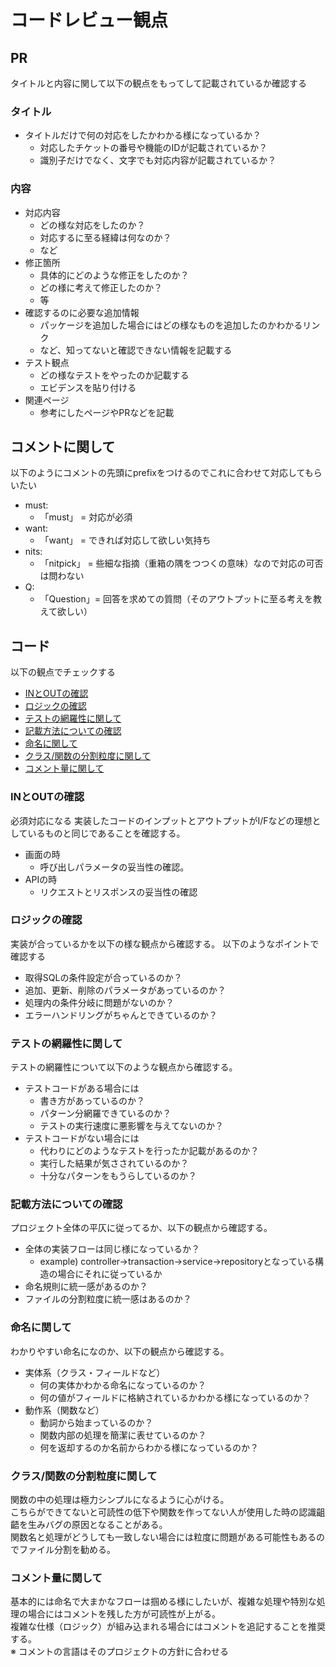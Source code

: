 # コードレビュー観点
## PR
タイトルと内容に関して以下の観点をもってして記載されているか確認する

### タイトル
* タイトルだけで何の対応をしたかわかる様になっているか？
  * 対応したチケットの番号や機能のIDが記載されているか？
  * 識別子だけでなく、文字でも対応内容が記載されているか？

### 内容
* 対応内容
  * どの様な対応をしたのか？
  * 対応するに至る経緯は何なのか？
  * など
* 修正箇所
  * 具体的にどのような修正をしたのか？
  * どの様に考えて修正したのか？
  * 等
* 確認するのに必要な追加情報
  * パッケージを追加した場合にはどの様なものを追加したのかわかるリンク
  * など、知ってないと確認できない情報を記載する
* テスト観点
  * どの様なテストをやったのか記載する
  * エビデンスを貼り付ける
* 関連ページ
  * 参考にしたページやPRなどを記載

## コメントに関して
以下のようにコメントの先頭にprefixをつけるのでこれに合わせて対応してもらいたい

* must:
  * 「must」 = 対応が必須
* want:
  * 「want」 = できれば対応して欲しい気持ち
* nits:
  * 「nitpick」 = 些細な指摘（重箱の隅をつつくの意味）なので対応の可否は問わない
* Q:
  * 「Question」= 回答を求めての質問（そのアウトプットに至る考えを教えて欲しい）  

## コード
以下の観点でチェックする

* [INとOUTの確認](https://github.com/KKyosuke/KKyosuke/new/main#in%E3%81%A8out%E3%81%AE%E7%A2%BA%E8%AA%8D)
* [ロジックの確認](https://github.com/KKyosuke/KKyosuke/new/main#%E3%83%AD%E3%82%B8%E3%83%83%E3%82%AF%E3%81%AE%E7%A2%BA%E8%AA%8D)
* [テストの網羅性に関して](https://github.com/KKyosuke/KKyosuke/new/main#%E3%83%86%E3%82%B9%E3%83%88%E3%81%AE%E7%B6%B2%E7%BE%85%E6%80%A7%E3%81%AB%E9%96%A2%E3%81%97%E3%81%A6)
* [記載方法についての確認](https://github.com/KKyosuke/KKyosuke/new/main#%E8%A8%98%E8%BC%89%E6%96%B9%E6%B3%95%E3%81%AB%E3%81%A4%E3%81%84%E3%81%A6%E3%81%AE%E7%A2%BA%E8%AA%8D)
* [命名に関して](https://github.com/KKyosuke/KKyosuke/new/main#%E5%91%BD%E5%90%8D%E3%81%AB%E9%96%A2%E3%81%97%E3%81%A6)
* [クラス/関数の分割粒度に関して](https://github.com/KKyosuke/KKyosuke/new/main#%E3%82%AF%E3%83%A9%E3%82%B9%E9%96%A2%E6%95%B0%E3%81%AE%E5%88%86%E5%89%B2%E7%B2%92%E5%BA%A6%E3%81%AB%E9%96%A2%E3%81%97%E3%81%A6)
* [コメント量に関して](https://github.com/KKyosuke/KKyosuke/new/main#%E3%82%B3%E3%83%A1%E3%83%B3%E3%83%88%E9%87%8F%E3%81%AB%E9%96%A2%E3%81%97%E3%81%A6)

### INとOUTの確認
必須対応になる
実装したコードのインプットとアウトプットがI/Fなどの理想としているものと同じであることを確認する。
* 画面の時
  * 呼び出しパラメータの妥当性の確認。
* APIの時
  * リクエストとリスポンスの妥当性の確認

### ロジックの確認
実装が合っているかを以下の様な観点から確認する。
以下のようなポイントで確認する
* 取得SQLの条件設定が合っているのか？
* 追加、更新、削除のパラメータがあっているのか？
* 処理内の条件分岐に問題がないのか？
* エラーハンドリングがちゃんとできているのか？

### テストの網羅性に関して
テストの網羅性について以下のような観点から確認する。
* テストコードがある場合には
  * 書き方があっているのか？
  * パターン分網羅できているのか？
  * テストの実行速度に悪影響を与えてないのか？
* テストコードがない場合には
  * 代わりにどのようなテストを行ったか記載があるのか？
  * 実行した結果が気さされているのか？
  * 十分なパターンをもうらしているのか？

### 記載方法についての確認
プロジェクト全体の平仄に従ってるか、以下の観点から確認する。
* 全体の実装フローは同じ様になっているか？
  * example) controller→transaction→service→repositoryとなっている構造の場合にそれに従っているか 
* 命名規則に統一感があるのか？ 
* ファイルの分割粒度に統一感はあるのか？

### 命名に関して
わかりやすい命名になのか、以下の観点から確認する。
* 実体系（クラス・フィールドなど）
  * 何の実体かわかる命名になっているのか？
  * 何の値がフィールドに格納されているかわかる様になっているのか？
* 動作系（関数など）
  * 動詞から始まっているのか？
  * 関数内部の処理を簡潔に表せているのか？
  * 何を返却するのか名前からわかる様になっているのか？  

### クラス/関数の分割粒度に関して
関数の中の処理は極力シンプルになるように心がける。  
こちらができてないと可読性の低下や関数を作ってない人が使用した時の認識齟齬を生みバグの原因となることがある。  
関数名と処理がどうしても一致しない場合には粒度に問題がある可能性もあるのでファイル分割を勧める。  

### コメント量に関して
基本的には命名で大まかなフローは掴める様にしたいが、複雑な処理や特別な処理の場合にはコメントを残した方が可読性が上がる。  
複雑な仕様（ロジック）が組み込まれる場合にはコメントを追記することを推奨する。  
※ コメントの言語はそのプロジェクトの方針に合わせる  


